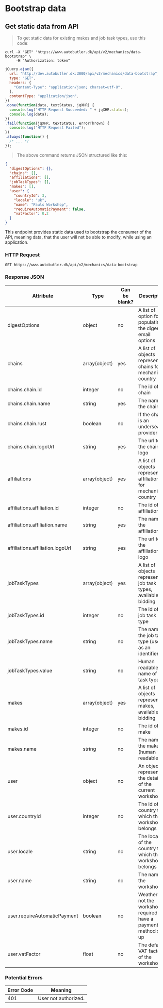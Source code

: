 # Bootstrap data

## Get static data from API

> To get static data for existing makes and job task types, use this code:

```shell
curl -X "GET" "https://www.autobutler.dk/api/v2/mechanics/data-bootstrap" \
     -H "Authorization: token"
```

```javascript
jQuery.ajax({
  url: "http://dev.autobutler.dk:3000/api/v2/mechanics/data-bootstrap",
  type: "GET",
  headers: {
    "Content-Type": "application/json; charset=utf-8",
  },
  contentType: "application/json",
})
.done(function(data, textStatus, jqXHR) {
  console.log("HTTP Request Succeeded: " + jqXHR.status);
  console.log(data);
})
.fail(function(jqXHR, textStatus, errorThrown) {
  console.log("HTTP Request Failed");
})
.always(function() {
  /* ... */
});
```

> The above command returns JSON structured like this:

```json
{
  "digestOptions": {},
  "chains": [],
  "affiliations": [],
  "jobTaskTypes": [],
  "makes": [],
  "user": {
    "countryId": 3,
    "locale": "uk",
    "name": "Pauls Workshop",
    "requireAutomaticPayment": false,
    "vatFactor": 0.2
  }
}
```

This endpoint provides static data used to bootstrap the consumer of the API, meaning data, that the user will not be able to modify, while using an application.

### HTTP Request

`GET https://www.autobutler.dk/api/v2/mechanics/data-bootstrap`

### Response JSON

Attribute                        | Type          | Can be blank? | Description
-------------------------------- | ------------- | ------------- | -----------------------------------------------------------------------
digestOptions                    | object        | no            | A list of option for populating the digest email options
chains                           | array(object) | yes           | A list of objects representing chains for mechanics country
chains.chain.id                  | integer       | no            | The id of the chain
chains.chain.name                | string        | yes           | The name of the chain
chains.chain.rust                | boolean       | no            | If the chain is an underseal provider
chains.chain.logoUrl             | string        | yes           | The url to the chains logo
affiliations                     | array(object) | yes           | A list of objects representing affiliations for mechanics country
affiliations.affiliation.id      | integer       | no            | The id of the affiliation
affiliations.affiliation.name    | string        | yes           | The name of the affiliation
affiliations.affiliation.logoUrl | string        | yes           | The url to the affiliation logo
jobTaskTypes                     | array(object) | yes           | A list of objects representing job task types, available for bidding
jobTaskTypes.id                  | integer       | no            | The id of the job task type
jobTaskTypes.name                | string        | no            | The name of the job task type (used as an identifier)
jobTaskTypes.value               | string        | no            | Human readable name of job task type
makes                            | array(object) | yes           | A list of objects representing makes, available for bidding
makes.id                         | integer       | no            | The id of the make
makes.name                       | string        | no            | The name of the make (human readable)
user                             | object        | no            | An object representing the details of the current workshop
user.countryId                   | integer       | no            | The id of the country to which the workshop belongs
user.locale                      | string        | no            | The locale of the country to which the workshop belongs
user.name                        | string        | no            | The name of the workshop
user.requireAutomaticPayment     | boolean       | no            | Weather or not the workshop is required to have a payment method set up
user.vatFactor                   | float         | no            | The default VAT factor of the workshop

### Potential Errors

Error Code | Meaning
---------- | ---------------------------------------
401        | User not authorized.
